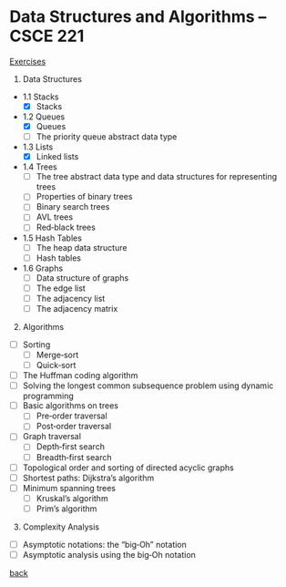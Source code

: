 # Data Structures and Algorithms – CSCE 221

[Exercises](./exercises/README.md)

1. Data Structures

- 1.1 Stacks
  - [x] Stacks
- 1.2 Queues
  - [x] Queues
  - [ ] The priority queue abstract data type
- 1.3 Lists
  - [x] Linked lists
- 1.4 Trees
  - [ ] The tree abstract data type and data structures for representing trees
  - [ ] Properties of binary trees
  - [ ] Binary search trees
  - [ ] AVL trees
  - [ ] Red‐black trees
- 1.5 Hash Tables
  - [ ] The heap data structure
  - [ ] Hash tables
- 1.6 Graphs
  - [ ] Data structure of graphs
  - [ ] The edge list
  - [ ] The adjacency list
  - [ ] The adjacency matrix

2. Algorithms

- [ ] Sorting
  - [ ] Merge‐sort
  - [ ] Quick‐sort
- [ ] The Huffman coding algorithm
- [ ] Solving the longest common subsequence problem using dynamic programming
- [ ] Basic algorithms on trees
  - [ ] Pre‐order traversal
  - [ ] Post‐order traversal
- [ ] Graph traversal
  - [ ] Depth‐first search
  - [ ] Breadth‐first search
- [ ] Topological order and sorting of directed acyclic graphs
- [ ] Shortest paths: Dijkstra’s algorithm
- [ ] Minimum spanning trees
  - [ ] Kruskal’s algorithm
  - [ ] Prim’s algorithm

3. Complexity Analysis

- [ ] Asymptotic notations: the “big‐Oh” notation
- [ ] Asymptotic analysis using the big‐Oh notation

[back](../FollowUp.md)

